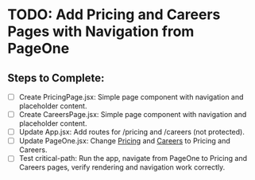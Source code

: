 # TODO: Add Pricing and Careers Pages with Navigation from PageOne

## Steps to Complete:
- [ ] Create PricingPage.jsx: Simple page component with navigation and placeholder content.
- [ ] Create CareersPage.jsx: Simple page component with navigation and placeholder content.
- [ ] Update App.jsx: Add routes for /pricing and /careers (not protected).
- [ ] Update PageOne.jsx: Change <a href="#">Pricing</a> and <a href="#">Careers</a> to <Link to="/pricing">Pricing</Link> and <Link to="/careers">Careers</Link>.
- [ ] Test critical-path: Run the app, navigate from PageOne to Pricing and Careers pages, verify rendering and navigation work correctly.
